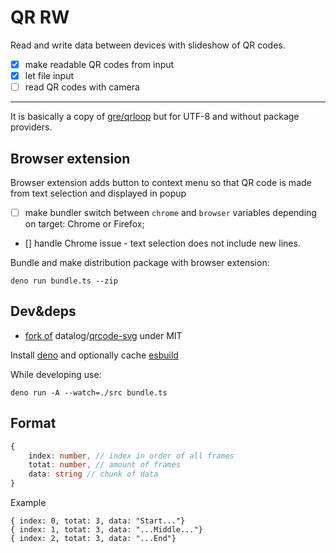 # QR RW

Read and write data between devices with slideshow of QR codes.

- [x] make readable QR codes from input
- [x] let file input
- [ ] read QR codes with camera

---

It is basically a copy of [gre/qrloop](https://github.com/gre/qrloop) but for UTF-8 and without package providers.

## Browser extension

Browser extension adds button to context menu so that QR code is made from text selection and displayed in popup

- [ ] make bundler switch between `chrome` and `browser` variables depending on target: Chrome or Firefox;
- [] handle Chrome issue - text selection does not include new lines.

Bundle and make distribution package with browser extension:

```
deno run bundle.ts --zip
```

## Dev&deps

- [fork of](https://github.com/adamAfro/qrcode-svg) datalog/[qrcode-svg](https://github.com/datalog/qrcode-svg) under MIT

Install [deno](https://deno.land/) and optionally cache [esbuild](https://esbuild.github.io/)

While developing use:

```
deno run -A --watch=./src bundle.ts
```

## Format

```ts
{
    index: number, // index in order of all frames
    totat: number, // amount of frames
    data: string // chunk of data
}
```

Example

```
{ index: 0, totat: 3, data: "Start..."}
{ index: 1, totat: 3, data: "...Middle..."}
{ index: 2, totat: 3, data: "...End"}
```